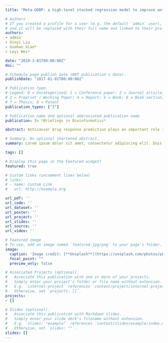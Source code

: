 ```yaml
---
title: "Meta-GDBP: a high-level stacked regression model to improve anticancer drug response prediction"

# Authors
# If you created a profile for a user (e.g. the default `admin` user), write the username (folder name) here 
# and it will be replaced with their full name and linked to their profile.
authors:
- admin
- Xinyi Liu
- Guobao Xiao*
- Leyi Wei*

date: "2019-3-01T00:00:00Z"
doi: ""

# Schedule page publish date (NOT publication's date).
publishDate: "2017-01-01T00:00:00Z"

# Publication type.
# Legend: 0 = Uncategorized; 1 = Conference paper; 2 = Journal article;
# 3 = Preprint / Working Paper; 4 = Report; 5 = Book; 6 = Book section;
# 7 = Thesis; 8 = Patent
publication_types: ["2"]

# Publication name and optional abbreviated publication name.
publication: In *Briefings in Bioinformatics*

abstract: Anticancer drug response prediction plays an important role in personalized medicine. In particular, precisely predictingdrug response in specific cancer types and patients is still a challenge problem. Here we propose Meta-GDBP, a novel anticancer drug-response model, which involves two levels. At the first level of Meta-GDBP, we build four optimized base models (BMs) using genetic information, chemical properties and biological context with an ensemble optimization strategy, while at the second level, we construct a weighted model to integrate the four BMs. Notably, the weights of the models are learned upstream, thus the parameter cost is significantly reduced compared to previous methods. We evaluate the Meta-GDBP on Genomics of Drug Sensitivity in Cancer (GDSC) and the Cancer Cell Line Encyclopedia (CCLE) data sets. Benchmarking results demonstrate that compared to other methods, the Meta-GDBP achieves a much higher correlation between the predicted and the observed responses for almost all the drugs. Moreover, we apply the Meta-GDBP to predict the GDSC-missing drug response and use the CCLE-known data to validate the performance. The results show quite a similar tendency between these two response sets. Particularly, we here for the first time introduce a biological context-based frequency matrix (BCFM) to associate the biological context with the drug response. It is encouraging that the proposed BCFM is biologically meaningful and consistent with the reported biological mechanism, further demonstrating its efficacy for predicting drug response. The R implementation for the proposed Meta-GDBP is available at https://github.com/ RanSuLab/Meta-GDBP.

# Summary. An optional shortened abstract.
summary: Lorem ipsum dolor sit amet, consectetur adipiscing elit. Duis posuere tellus ac convallis placerat. Proin tincidunt magna sed ex sollicitudin condimentum.

tags: []

# Display this page in the Featured widget?
featured: true

# Custom links (uncomment lines below)
# links:
# - name: Custom Link
#   url: http://example.org

url_pdf: ''
url_code: ''
url_dataset: ''
url_poster: ''
url_project: ''
url_slides: ''
url_source: ''
url_video: ''

# Featured image
# To use, add an image named `featured.jpg/png` to your page's folder. 
image:
  caption: 'Image credit: [**Unsplash**](https://unsplash.com/photos/pLCdAaMFLTE)'
  focal_point: ""
  preview_only: false

# Associated Projects (optional).
#   Associate this publication with one or more of your projects.
#   Simply enter your project's folder or file name without extension.
#   E.g. `internal-project` references `content/project/internal-project/index.md`.
#   Otherwise, set `projects: []`.
projects:
- []

# Slides (optional).
#   Associate this publication with Markdown slides.
#   Simply enter your slide deck's filename without extension.
#   E.g. `slides: "example"` references `content/slides/example/index.md`.
#   Otherwise, set `slides: ""`.
slides: []
---
```



